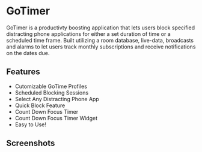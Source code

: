 # GoTimer

GoTimer is a productivty boosting application that lets users block specified distracting phone applications for either a set duration of time or a scheduled time frame. Built utilizing a room database, live-data, broadcasts and alarms to let users track monthly subscriptions and receive notifications on the dates due. 


## Features
* Cutomizable GoTime Profiles
* Scheduled Blocking Sessions
* Select Any Distracting Phone App
* Quick Block Feature
* Count Down Focus Timer
* Count Down Focus Timer Widget
* Easy to Use!


## Screenshots
